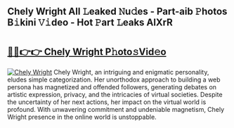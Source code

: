 ## Chely Wright All 𝙻eaked 𝙽u𝚍es - Part-aib 𝙿hotos B𝚒kini 𝚅𝚒deo - Hot 𝙿art 𝙻eaks AlXrR

# <h2><a href="http://ld3ha8r.urlbe.top/?page=Chely+Wright">🔗🔗👉👉 Chely Wright P𝚑oto𝚜Vid𝚎o</a></h2>

[![Chely Wright](https://i.imgur.com/eBuTRDB.gif)](http://ld3ha8r.urlbe.top/?page=Chely+Wright)
Chely Wright, an intriguing and enigmatic personality, eludes simple categorization. Her unorthodox approach to building a web persona has magnetized and offended followers, generating debates on artistic expression, privacy, and the intricacies of virtual societies. Despite the uncertainty of her next actions, her impact on the virtual world is profound. With unwavering commitment and undeniable magnetism, Chely Wright presence in the online world is unstoppable.
